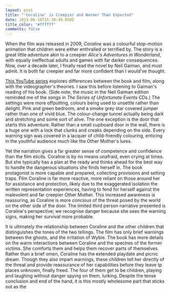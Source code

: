 ```yaml
---
layout: post
title: "'Coraline' is Creepier and Warmer Than Expected"
date: 2023-06-16T15:30:49.650Z
title_color: "#ffffff"
comments: false
---
```

When the film was released in 2009, *Coraline* was a colourful stop-motion animation that children were either enthralled or terrified by. The story is a great little adventure akin to a creepier *Alice's Adventures in Wonderland*, with equally ineffectual adults and games with far darker consequences. Now, over a decade later, I finally read the novel by Neil Gaiman, and must admit. It is both far creepier and far more confident than I would've thought. 

[T﻿his YouTube series](https://www.youtube.com/watch?v=y2d1XYcMTDY&list=PLZqMA-B7h5X9Rwnfgvjkr-PZGE1YPdaGD&pp=iAQB) explores differences between the book and film, along with the videographer's theories. I saw this before listening to Gaiman's reading of his book. (Side note, the music in the Neil Gaiman edition reminded me of the songs in *The Series of Unfortunate Events* CDs.) The settings were more offputting, colours being used to unsettle rather than delight. Pink and green bedroom, and a smoke grey star covered jumper rather than one of vivid blue. The colour-change tunnel actually being dark and stretching and some sort of alive. The one exception is the door that starts this adventure. Rather than a small cupboard door in the wall, there is a huge one with a lock that clunks and creaks depending on the side. Every warning sign was covered in a lacquer of child-friendly colouring, enticing in the youthful audience much like the Other Mother's lures.

Y﻿et the narration gives a far greater sense of competence and confidence than the film elicits. Coraline is by no means unafraid, even crying at times. But she typically has a plan at the ready and thinks ahead for the best way to handle the dangerous situations she finds herself in. The book protagonist is more capable and prepared, collecting provisions and setting traps. Film Coraline is far more reactive, more reliant on those around her for assistance and protection, likely due to the exaggerated isolation the written representation experiences, having to fend for herself against the malevolent and far creepier Other Mother. This increased awareness is reassuring, as Coraline is more concious of the threat posed by the world on the other side of the door. The limited third person narrative presented is Coraline's perspective; we recognise danger because she sees the warning signs, making her survival more probable.

I﻿t is ultimately the relationship between Coraline and the other children that distinguishes the tones of the two tellings. The film has only brief warnings between the ghosts, and the irritation of Wybie. The book has more details on the warm interactions between Coraline and the spectres of the former victims. She comforts them and helps them recover parts of themselves. Rather than a brief omen, Coraline has the extended playdate and picnic  dream. Though they also impart warnings, these children tell her directly of the threat and provide reassurance of her capabilities before they leave tp places unknown, finally freed. The four of them get to be children, playing and laughing without danger spying on them, lurking. Despite the tense conclusion and end of the hand, it is this mostly wholesome part that sticks out as the